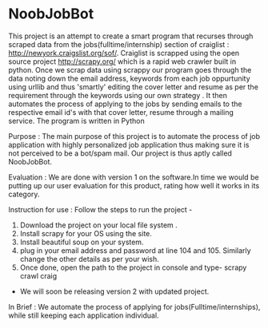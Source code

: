NoobJobBot
==========
This project is an attempt to create a smart program that recurses through scraped data from the jobs(fulltime/internship) section of craiglist : http://newyork.craigslist.org/sof/. Craiglist is scrapped using the open source project http://scrapy.org/ which is a rapid web crawler built in python. Once we scrap data using scrappy our program goes through the data noting down the email address, keywords from each job oppurtunity using urllib and thus 'smartly' editing the cover letter and resume as per the requirement through the keywords using our own strategy . It then automates the process of applying to the jobs by sending emails to the respective email id's with that cover letter, resume through a mailing service. The program is written in Python

Purpose : The main purpose of this project is to automate the process of job application with highly personalized job application thus making sure it is not perceived to be a bot/spam mail. Our project is thus aptly called NoobJobBot.

Evaluation : We are done with version 1 on the software.In time we would be putting up our user evaluation for this product, rating how well it works in its category.

Instruction for use : Follow the steps to run the project -

1. Download the project on your local file system .
2. Install scrapy for your OS using the site. 
3. Install beautiful soup on your system. 
4. plug in your email address and password at line 104 and 105. Similarly change the other details as per your wish.
5. Once done, open the path to the project in console and type- scrapy crawl craig

- We will soon be releasing version 2 with updated project.


In Brief : We automate the process of applying for jobs(Fulltime/internships), while still keeping each application individual. 
